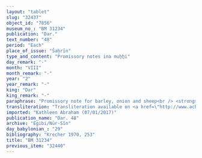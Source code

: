 ```yaml
---
layout: "tablet"
slug: "32437"
object_id: "7856"
museum_no_: "BM 31234"
publication: "Dar."
text_number: "48"
period: "Each"
place_of_issue: "Šaḫrīn"
type_and_content: "Promissory notes ina muẖẖi"
day_remark: "-"
month: "VIII"
month_remark: "-"
year: "2"
year_remark: "-"
king: "Dar"
king_remark: "-"
paraphrase: "Promissory note for barley, onion and sheep<br /> <strong>B</strong> owes 25.2.3.0 kor of barley, 14000 strings (<em>gidlu</em>) of onions, and 9 sheep(*) to <strong>A</strong>. The full amount of barley (<em>gamru</em>) should be delivered in one instalment in Ayyār (II) of the 3<sup>rd</sup> year on the creditor&rsquo;s land (<em>bītu</em>), while the onions and the sheep should be delivered in [the name of the month is broken off]. Witnesses.<br /> (*)4 udu-nita<sub>2</sub>&nbsp;3 munus-<em>i</em>&nbsp;2 udu-x [&hellip;].<br /> &nbsp;<br /> <strong>A </strong>= Marduk-nāṣir-apli/Itti-Marduk-balāṭu//Egibi; <strong>B </strong>= Arad-Nab&ucirc;(?)/Nab&ucirc;-ēṭir//Eṭēru"
transliteration: "Transliteration available on <a href=\"http://www.achemenet.com/fr/item/?/3349245==Strassmaier --Inschriften von Darius&l=a&c=1&t=1.4/1/96/1/1653443\" target=\"_blank\">Achemenet</a>"
imported: "Kathleen Abraham (07/01/2017)"
publication_name: "Dar. 48"
archive: "Egibi/Nūr-Sîn"
day_babylonian_: "29"
bibliography: "Krecher 1970, 253"
title: "BM 31234"
previous_item: "32440"
---
```

